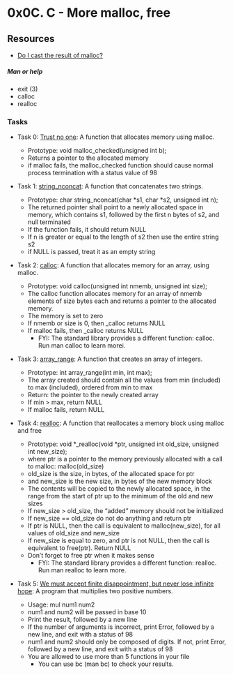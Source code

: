 # 0x0C. C - More malloc, free

## Resources
+ [Do I cast the result of malloc?](https://stackoverflow.com/questions/605845/do-i-cast-the-result-of-malloc)

##### Man or help
- exit (3)
- calloc
- realloc

### Tasks
+ Task 0: [Trust no one](https://github.com/Hiluhree/alx-low_level_programming/blob/master/0x0C-more_malloc_free/0-malloc_checked.c): A function that allocates memory using malloc.

	+ Prototype: void malloc_checked(unsigned int b);
	+ Returns a pointer to the allocated memory
	+ if malloc fails, the malloc_checked function should cause normal process termination with a status value of 98
+ Task 1: [string_nconcat](https://github.com/Hiluhree/alx-low_level_programming/blob/master/0x0C-more_malloc_free/1-string_nconcat.c): A function that concatenates two strings.

	+ Prototype: char string_nconcat(char *s1, char *s2, unsigned int n);
	+ The returned pointer shall point to a newly allocated space in memory, which contains s1, followed by the first n bytes of s2, and null terminated
	+ If the function fails, it should return NULL
	+ If n is greater or equal to the length of s2 then use the entire string s2
	+ if NULL is passed, treat it as an empty string
+ Task 2: [calloc](https://github.com/Hiluhree/alx-low_level_programming/blob/master/0x0C-more_malloc_free/2-calloc.c): A function that allocates memory for an array, using malloc.

	+ Prototype: void calloc(unsigned int nmemb, unsigned int size);
	+ The calloc function allocates memory for an array of nmemb elements of size bytes each and returns a pointer to the allocated memory.
	+ The memory is set to zero
	+ If nmemb or size is 0, then _calloc returns NULL
	+ If malloc fails, then _calloc returns NULL
		- FYI: The standard library provides a different function: calloc. Run man calloc to learn morei.
+ Task 3: [array_range](https://github.com/Hiluhree/alx-low_level_programming/blob/master/0x0C-more_malloc_free/3-array_range.c): A function that creates an array of integers.

	+ Prototype: int array_range(int min, int max);
	+ The array created should contain all the values from min (included) to max (included), ordered from min to max
	+ Return: the pointer to the newly created array
	+ If min > max, return NULL
	+ If malloc fails, return NULL
+ Task 4: [realloc](https://github.com/Hiluhree/alx-low_level_programming/blob/master/0x0C-more_malloc_free/100-realloc.c): A  function that reallocates a memory block using malloc and free

	+ Prototype: void *_realloc(void *ptr, unsigned int old_size, unsigned int new_size);
	+ where ptr is a pointer to the memory previously allocated with a call to malloc: malloc(old_size)
	+ old_size is the size, in bytes, of the allocated space for ptr
	+ and new_size is the new size, in bytes of the new memory block
	+ The contents will be copied to the newly allocated space, in the range from the start of ptr up to the minimum of the old and new sizes
	+ If new_size > old_size, the “added” memory should not be initialized
	+ If new_size == old_size do not do anything and return ptr
	+ If ptr is NULL, then the call is equivalent to malloc(new_size), for all values of old_size and new_size
	+ If new_size is equal to zero, and ptr is not NULL, then the call is equivalent to free(ptr). Return NULL
	+ Don’t forget to free ptr when it makes sense
		- FYI: The standard library provides a different function: realloc. Run man realloc to learn more.
+ Task 5: [We must accept finite disappointment, but never lose infinite hope](https://github.com/Hiluhree/alx-low_level_programming/blob/master/0x0C-more_malloc_free/101-mul.c): A program that multiplies two positive numbers.

	+ Usage: mul num1 num2
	+ num1 and num2 will be passed in base 10
	+ Print the result, followed by a new line
	+ If the number of arguments is incorrect, print Error, followed by a new line, and exit with a status of 98
	+ num1 and num2 should only be composed of digits. If not, print Error, followed by a new line, and exit with a status of 98
	+ You are allowed to use more than 5 functions in your file
		- You can use bc (man bc) to check your results.
